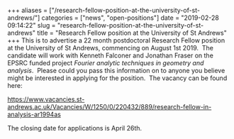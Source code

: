 +++
aliases = ["/research-fellow-position-at-the-university-of-st-andrews/"]
categories = ["news", "open-positions"]
date = "2019-02-28 09:14:22"
slug = "research-fellow-position-at-the-university-of-st-andrews"
title = "Research Fellow position at the University of St Andrews"
+++
This is to advertise a 22 month postdoctoral Research Fellow position at
the University of St Andrews, commencing on August 1st 2019.  The
candidate will work with Kenneth Falconer and Jonathan Fraser on the
EPSRC funded project *Fourier analytic techniques in geometry and
analysis*.  Please could you pass this information on to anyone you
believe might be interested in applying for the position.  The vacancy
can be found here:

<https://www.vacancies.st-andrews.ac.uk/Vacancies/W/1250/0/220432/889/research-fellow-in-analysis-ar1994as>

The closing date for applications is April 26th.
